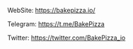   WebSite:   https://bakepizza.io/
  
  
  Telegram:  https://t.me/BakePizza
  
  
  Twitter:   https://twitter.com/BakePizza_io
